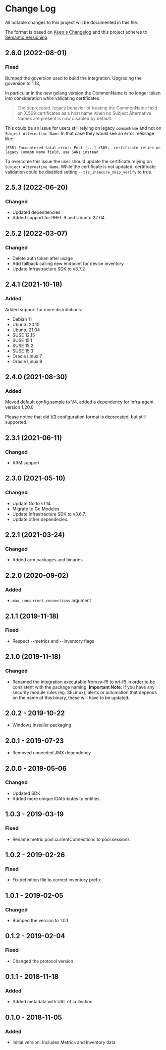 # Change Log

All notable changes to this project will be documented in this file.

The format is based on [Keep a Changelog](http://keepachangelog.com/)
and this project adheres to [Semantic Versioning](http://semver.org/).

## 2.6.0 (2022-08-01)
### Fixed
Bumped the goversion used to build the integration. Upgrading the goversion to 1.18,

In particular in the new golang version the CommonName is no longer taken into consideration while validating certificates.
> The deprecated, legacy behavior of treating the CommonName field on X.509 certificates as a host name when no Subject Alternative Names are present is now disabled by default.

This could be an issue for users still relying on legacy `commonName` and not on `Subject Alternative Name`. In that case they would see an error message like:
```
[ERR] Encountered fatal error: Post [...] x509:  certificate relies on legacy Common Name field, use SANs instead
```

To overcome this issue the user should update the certificate relying on `Subject Alternative Name`. 
While the certificate is not updated, certificate validation could be disabled setting `--tls_insecure_skip_verify` to true.

## 2.5.3 (2022-06-20)
### Changed
- Updated dependencies
- Added support for RHEL 9 and Ubuntu 22.04

## 2.5.2 (2022-03-07)
### Changed
- Delete auth token after usage
- Add fallback calling new endpoint for device inventory
- Update Infrastracture SDK to v3.7.2

## 2.4.1 (2021-10-18)
### Added
Added support for more distributions:
- Debian 11
- Ubuntu 20.10
- Ubuntu 21.04
- SUSE 12.15
- SUSE 15.1
- SUSE 15.2
- SUSE 15.3
- Oracle Linux 7
- Oracle Linux 8

## 2.4.0 (2021-08-30)
### Added

Moved default config.sample to [V4](https://docs.newrelic.com/docs/create-integrations/infrastructure-integrations-sdk/specifications/host-integrations-newer-configuration-format/), added a dependency for infra-agent version 1.20.0

Please notice that old [V3](https://docs.newrelic.com/docs/create-integrations/infrastructure-integrations-sdk/specifications/host-integrations-standard-configuration-format/) configuration format is deprecated, but still supported.

## 2.3.1 (2021-06-11)
### Changed
- ARM support

## 2.3.0 (2021-05-10)
### Changed
- Update Go to v1.14.
- Migrate to Go Modules
- Update Infrastracture SDK to v3.6.7.
- Update other dependecies.

## 2.2.1 (2021-03-24)
### Changed
- Added arm packages and binaries 

## 2.2.0 (2020-09-02)
### Added
- `max_concurrent_connections` argument

## 2.1.1 (2019-11-18)
### Fixed
- Respect --metrics and --inventory flags

## 2.1.0 (2019-11-18)
### Changed
- Renamed the integration executable from nr-f5 to nri-f5 in order to be consistent with the package naming. **Important Note:** if you have any security module rules (eg. SELinux), alerts or automation that depends on the name of this binary, these will have to be updated.
## 2.0.2 - 2019-10-22
- Windows installer packaging

## 2.0.1 - 2019-07-23
- Removed unneeded JMX dependency

## 2.0.0 - 2019-05-06
### Changed
- Updated SDK
- Added more unique IDAttributes to entities

## 1.0.3 - 2019-03-19
### Fixed
- Rename metric pool.currentConnections to pool.sessions

## 1.0.2 - 2019-02-26
### Fixed
- Fix definition file to correct inventory prefix

## 1.0.1 - 2019-02-05
### Changed
- Bumped the version to 1.0.1

## 0.1.2 - 2019-02-04
### Fixed
- Changed the protocol version

## 0.1.1 - 2018-11-18
### Added
- Added metadata with URL of collection

## 0.1.0 - 2018-11-05
### Added
- Initial version: Includes Metrics and Inventory data
